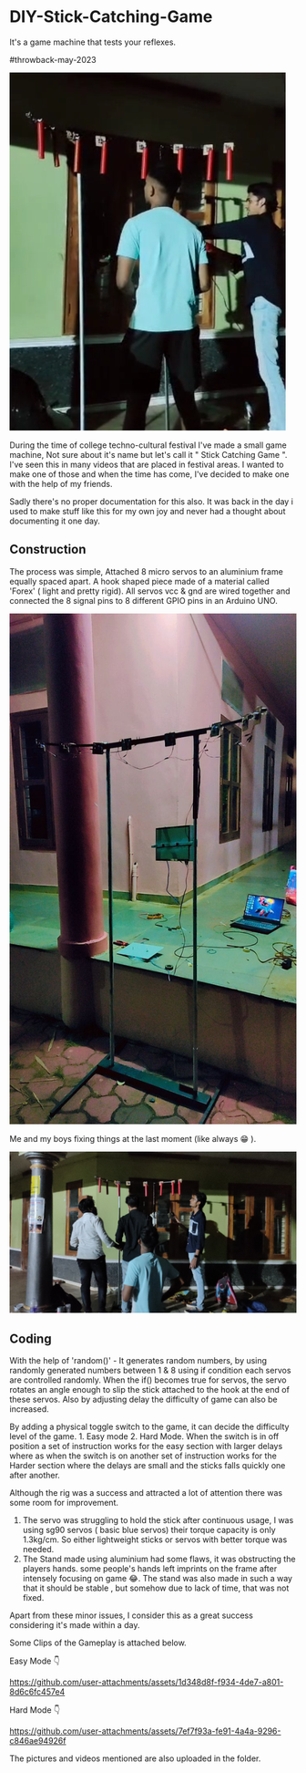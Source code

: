 # DIY-Stick-Catching-Game
It's a game machine that tests your reflexes.


#throwback-may-2023

![image alt](https://github.com/Anandhu-Sudha/DIY-Stick-Catching-Game/blob/e082bec50591835b414cc214d53c8455862b65d3/pictures/Screenshot%202025-02-01%20225637.png)

During the time of college techno-cultural festival I've made a small game machine, Not sure about it's name but let's call it  " Stick Catching Game ". I've seen this in many videos that are placed in festival areas. I wanted to make one of those and when the time has come, I've decided to make one with the help of my friends.

Sadly there's no proper documentation for this also. It was back in the day i used to make stuff like this for my own joy and never had a thought about documenting it one day.

<b>Construction</b>
------------------

The process was simple, Attached 8 micro servos to an aluminium frame equally spaced apart. A hook shaped piece made of a material called 'Forex' ( light and pretty rigid). All servos vcc & gnd are wired together and connected the 8 signal pins to 8 different GPIO pins in an Arduino UNO. 

![image alt](https://github.com/Anandhu-Sudha/DIY-Stick-Catching-Game/blob/e082bec50591835b414cc214d53c8455862b65d3/pictures/WhatsApp%20Image%202025-02-01%20at%2023.03.33_d1a00daf.jpg)

Me and my boys fixing things at the last moment (like always 😁 ).

![image alt](https://github.com/Anandhu-Sudha/DIY-Stick-Catching-Game/blob/fd602a7df13a1b1446394a8c52a9e085b30b0ce2/pictures/WhatsApp%20Image%202025-01-28%20at%2022.30.44_dab69a05.jpg)


<b>Coding</b>
-------------
With the help of 'random()' - It generates random numbers, by using randomly generated numbers between 1 & 8 using if condition each servos are controlled randomly.
When the if() becomes true for servos, the servo rotates an angle enough to slip the stick attached to the hook at the end of these servos.
Also by adjusting delay the difficulty of game can also be increased.

By adding a physical toggle switch to the game, it can decide the difficulty level of the game. 1. Easy mode 2. Hard Mode.
When the switch is in off position a set of instruction works for the easy section with larger delays where as when the switch is on another set of instruction works for the Harder section where the delays are small and the sticks falls quickly one after another.

Although the rig was a success and attracted a lot of attention there was some room for improvement.
1. The servo was struggling to hold the stick after continuous usage, I was using sg90 servos ( basic blue servos) their torque capacity is only 1.3kg/cm. So either lightweight sticks or servos with better torque was needed.
2. The Stand made using aluminium had some flaws, it was obstructing the players hands. some people's hands left imprints on the frame after intensely focusing on game 😂. The stand was also made in such a way that it should be stable , but somehow due to lack of time, that was not fixed.

Apart from these minor issues, I consider this as a great success considering it's made within a day.

Some Clips of the Gameplay is attached below.

Easy Mode 👇

https://github.com/user-attachments/assets/1d348d8f-f934-4de7-a801-8d6c6fc457e4

Hard Mode 👇

https://github.com/user-attachments/assets/7ef7f93a-fe91-4a4a-9296-c846ae94926f

The pictures and videos mentioned are also uploaded in the folder.

